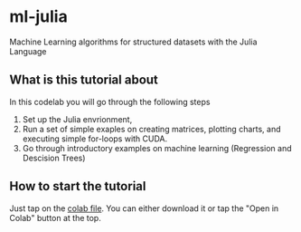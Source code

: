 # ml-julia
Machine Learning algorithms for structured datasets with the Julia Language

## What is this tutorial about

In this codelab you will go through the following steps

1. Set up the Julia envrionment,
2. Run a set of simple exaples on creating matrices, plotting charts, and executing simple for-loops with CUDA. 
3. Go through introductory examples on machine learning (Regression and Descision Trees)

## How to start the tutorial

Just tap on the [colab file](../main/Machine_Learning_for_Structured_Datasets_with_MIT’s_Julia_Language.ipynb). You can either download it or tap the "Open in Colab" button at the top.
